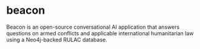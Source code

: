 # beacon
Beacon is an open-source conversational AI application that answers questions on armed conflicts and applicable international humanitarian law using a Neo4j-backed RULAC database.

